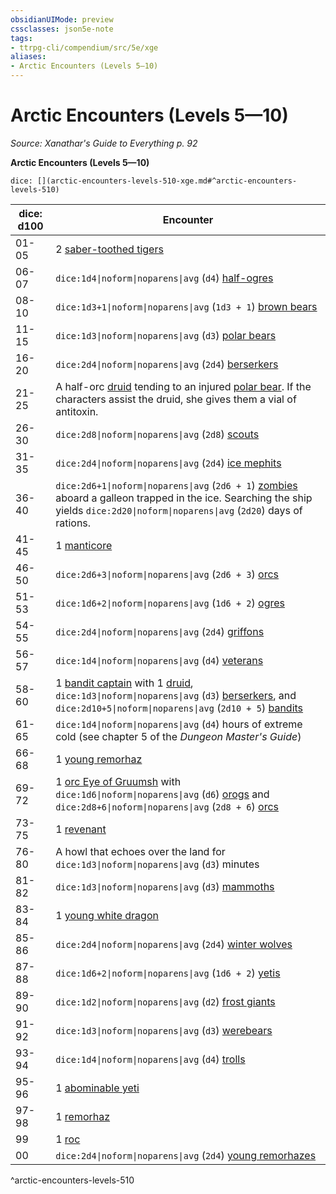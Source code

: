 ```yaml
---
obsidianUIMode: preview
cssclasses: json5e-note
tags:
- ttrpg-cli/compendium/src/5e/xge
aliases:
- Arctic Encounters (Levels 5—10)
---
```

# Arctic Encounters (Levels 5—10)
*Source: Xanathar's Guide to Everything p. 92* 

**Arctic Encounters (Levels 5—10)**

`dice: [](arctic-encounters-levels-510-xge.md#^arctic-encounters-levels-510)`

| dice: d100 | Encounter |
|------------|-----------|
| 01-05 | 2 [saber-toothed tigers](/3-Mechanics/CLI/bestiary/beast/saber-toothed-tiger-xmm.md) |
| 06-07 | `dice:1d4\|noform\|noparens\|avg` (`d4`) [half-ogres](/3-Mechanics/CLI/bestiary/giant/ogrillon-ogre-xmm.md) |
| 08-10 | `dice:1d3+1\|noform\|noparens\|avg` (`1d3 + 1`) [brown bears](/3-Mechanics/CLI/bestiary/beast/brown-bear-xmm.md) |
| 11-15 | `dice:1d3\|noform\|noparens\|avg` (`d3`) [polar bears](/3-Mechanics/CLI/bestiary/beast/polar-bear-xmm.md) |
| 16-20 | `dice:2d4\|noform\|noparens\|avg` (`2d4`) [berserkers](/3-Mechanics/CLI/bestiary/humanoid/berserker-xmm.md) |
| 21-25 | A half-orc [druid](/3-Mechanics/CLI/bestiary/humanoid/druid-xmm.md) tending to an injured [polar bear](/3-Mechanics/CLI/bestiary/beast/polar-bear-xmm.md). If the characters assist the druid, she gives them a vial of antitoxin. |
| 26-30 | `dice:2d8\|noform\|noparens\|avg` (`2d8`) [scouts](/3-Mechanics/CLI/bestiary/humanoid/scout-xmm.md) |
| 31-35 | `dice:2d4\|noform\|noparens\|avg` (`2d4`) [ice mephits](/3-Mechanics/CLI/bestiary/elemental/ice-mephit-xmm.md) |
| 36-40 | `dice:2d6+1\|noform\|noparens\|avg` (`2d6 + 1`) [zombies](/3-Mechanics/CLI/bestiary/undead/zombie-xmm.md) aboard a galleon trapped in the ice. Searching the ship yields `dice:2d20\|noform\|noparens\|avg` (`2d20`) days of rations. |
| 41-45 | 1 [manticore](/3-Mechanics/CLI/bestiary/monstrosity/manticore-xmm.md) |
| 46-50 | `dice:2d6+3\|noform\|noparens\|avg` (`2d6 + 3`) [orcs](/3-Mechanics/CLI/bestiary/humanoid/tough-xmm.md) |
| 51-53 | `dice:1d6+2\|noform\|noparens\|avg` (`1d6 + 2`) [ogres](/3-Mechanics/CLI/bestiary/giant/ogre-xmm.md) |
| 54-55 | `dice:2d4\|noform\|noparens\|avg` (`2d4`) [griffons](/3-Mechanics/CLI/bestiary/monstrosity/griffon-xmm.md) |
| 56-57 | `dice:1d4\|noform\|noparens\|avg` (`d4`) [veterans](/3-Mechanics/CLI/bestiary/humanoid/warrior-veteran-xmm.md) |
| 58-60 | 1 [bandit captain](/3-Mechanics/CLI/bestiary/humanoid/bandit-captain-xmm.md) with 1 [druid](/3-Mechanics/CLI/bestiary/humanoid/druid-xmm.md), `dice:1d3\|noform\|noparens\|avg` (`d3`) [berserkers](/3-Mechanics/CLI/bestiary/humanoid/berserker-xmm.md), and `dice:2d10+5\|noform\|noparens\|avg` (`2d10 + 5`) [bandits](/3-Mechanics/CLI/bestiary/humanoid/bandit-xmm.md) |
| 61-65 | `dice:1d4\|noform\|noparens\|avg` (`d4`) hours of extreme cold (see chapter 5 of the *Dungeon Master's Guide*) |
| 66-68 | 1 [young remorhaz](/3-Mechanics/CLI/bestiary/monstrosity/young-remorhaz-xmm.md) |
| 69-72 | 1 [orc Eye of Gruumsh](/3-Mechanics/CLI/bestiary/humanoid/cultist-fanatic-xmm.md) with `dice:1d6\|noform\|noparens\|avg` (`d6`) [orogs](/3-Mechanics/CLI/bestiary/humanoid/berserker-xmm.md) and `dice:2d8+6\|noform\|noparens\|avg` (`2d8 + 6`) [orcs](/3-Mechanics/CLI/bestiary/humanoid/tough-xmm.md) |
| 73-75 | 1 [revenant](/3-Mechanics/CLI/bestiary/undead/revenant-xmm.md) |
| 76-80 | A howl that echoes over the land for `dice:1d3\|noform\|noparens\|avg` (`d3`) minutes |
| 81-82 | `dice:1d3\|noform\|noparens\|avg` (`d3`) [mammoths](/3-Mechanics/CLI/bestiary/beast/mammoth-xmm.md) |
| 83-84 | 1 [young white dragon](/3-Mechanics/CLI/bestiary/dragon/young-white-dragon-xmm.md) |
| 85-86 | `dice:2d4\|noform\|noparens\|avg` (`2d4`) [winter wolves](/3-Mechanics/CLI/bestiary/monstrosity/winter-wolf-xmm.md) |
| 87-88 | `dice:1d6+2\|noform\|noparens\|avg` (`1d6 + 2`) [yetis](/3-Mechanics/CLI/bestiary/monstrosity/yeti-xmm.md) |
| 89-90 | `dice:1d2\|noform\|noparens\|avg` (`d2`) [frost giants](/3-Mechanics/CLI/bestiary/giant/frost-giant-xmm.md) |
| 91-92 | `dice:1d3\|noform\|noparens\|avg` (`d3`) [werebears](/3-Mechanics/CLI/bestiary/monstrosity/werebear-xmm.md) |
| 93-94 | `dice:1d4\|noform\|noparens\|avg` (`d4`) [trolls](/3-Mechanics/CLI/bestiary/giant/troll-xmm.md) |
| 95-96 | 1 [abominable yeti](/3-Mechanics/CLI/bestiary/monstrosity/abominable-yeti-xmm.md) |
| 97-98 | 1 [remorhaz](/3-Mechanics/CLI/bestiary/monstrosity/remorhaz-xmm.md) |
| 99 | 1 [roc](/3-Mechanics/CLI/bestiary/monstrosity/roc-xmm.md) |
| 00 | `dice:2d4\|noform\|noparens\|avg` (`2d4`) [young remorhazes](/3-Mechanics/CLI/bestiary/monstrosity/young-remorhaz-xmm.md) |
^arctic-encounters-levels-510